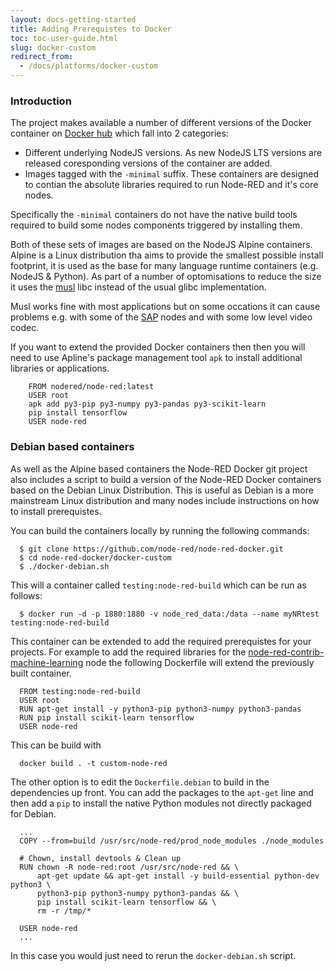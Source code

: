 ```yaml
---
layout: docs-getting-started
title: Adding Prerequistes to Docker
toc: toc-user-guide.html
slug: docker-custom
redirect_from:
  - /docs/platforms/docker-custom
---
```


### Introduction

The project makes available a number of different versions of the Docker container on [Docker hub](https://hub.docker.com/r/nodered/node-red/) which fall into 2 categories:

 - Different underlying NodeJS versions. As new NodeJS LTS versions are released coresponding versions of the container are added.
 - Images tagged with the `-minimal` suffix. These containers are designed to contian the absolute libraries required to run Node-RED and it's core nodes.

Specifically the `-minimal` containers do not have the native build tools required to build some nodes components triggered by installing them.

Both of these sets of images are based on the NodeJS Alpine containers. Alpine is a Linux distribution tha aims to provide the smallest possible install footprint, it is used as the base for many language runtime containers (e.g. NodeJS & Python). As part of a number of optomisations to reduce the size it uses the [musl](https://www.musl-libc.org/intro.html) libc instead of the usual glibc implementation.

Musl works fine with most applications but on some occations it can cause problems e.g. with some of the [SAP](https://github.com/SAP/node-rfc/issues/148) nodes and with some low level video codec.

If you want to extend the provided Docker containers then then you will need to use Apline's package management tool `apk` to install additional libraries or applications.

        FROM nodered/node-red:latest
        USER root
        apk add py3-pip py3-numpy py3-pandas py3-scikit-learn
        pip install tensorflow
        USER node-red

### Debian based containers

As well as the Alpine based containers the Node-RED Docker git project also includes a script to build a version of the Node-RED Docker containers based on the Debian Linux Distribution. This is useful as Debian is a more mainstream Linux distribution and many nodes include instructions on how to install prerequistes.

You can build the containers locally by running the following commands:

      $ git clone https://github.com/node-red/node-red-docker.git
      $ cd node-red-docker/docker-custom
      $ ./docker-debian.sh


This will a container called `testing:node-red-build` which can be run as follows:

      $ docker run -d -p 1880:1880 -v node_red_data:/data --name myNRtest testing:node-red-build

This container can be extended to add the required prerequistes for your projects. For example to add the required libraries for the [node-red-contrib-machine-learning](https://flows.nodered.org/node/node-red-contrib-machine-learning) node the following Dockerfile will extend the previously built container.

      FROM testing:node-red-build
      USER root
      RUN apt-get install -y python3-pip python3-numpy python3-pandas 
      RUN pip install scikit-learn tensorflow
      USER node-red

This can be build with

      docker build . -t custom-node-red

The other option is to edit the `Dockerfile.debian` to build in the dependencies up front. You can add the packages to the `apt-get` line and then add a `pip` to install the native Python modules not directly packaged for Debian.

      ...
      COPY --from=build /usr/src/node-red/prod_node_modules ./node_modules

      # Chown, install devtools & Clean up
      RUN chown -R node-red:root /usr/src/node-red && \
          apt-get update && apt-get install -y build-essential python-dev python3 \ 
          python3-pip python3-numpy python3-pandas && \
          pip install scikit-learn tensorflow && \
          rm -r /tmp/*

      USER node-red
      ...

In this case you would just need to rerun the `docker-debian.sh` script.